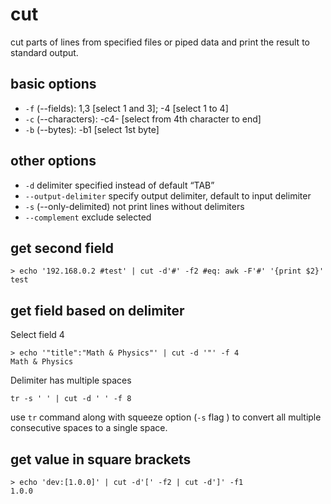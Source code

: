 # cut

cut parts of lines from specified files or piped data and print the result to standard output.

## basic options
- `-f` (--fields): 1,3 [select 1 and 3]; -4 [select 1 to 4]
- `-c` (--characters): -c4- [select from 4th character to end]
- `-b` (--bytes): -b1 [select 1st byte]

## other options
- `-d` delimiter specified instead of default “TAB”
- `--output-delimiter` specify output delimiter, default to input delimiter
- `-s` (--only-delimited) not print lines without delimiters
- `--complement` exclude selected

## get second field
```
> echo '192.168.0.2 #test' | cut -d'#' -f2 #eq: awk -F'#' '{print $2}'
test
```

## get field based on delimiter
Select field 4
```
> echo '"title":"Math & Physics"' | cut -d '"' -f 4
Math & Physics
```

Delimiter has multiple spaces
```
tr -s ' ' | cut -d ' ' -f 8
```
use `tr` command along with squeeze option (`-s` flag ) to convert all multiple consecutive spaces to a single space.

## get value in square brackets
```
> echo 'dev:[1.0.0]' | cut -d'[' -f2 | cut -d']' -f1
1.0.0
```

